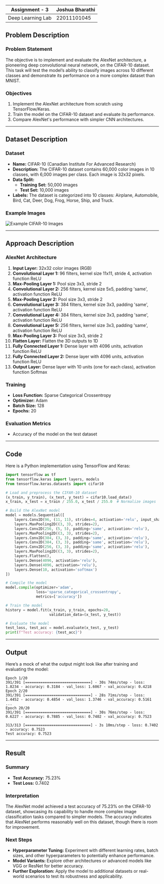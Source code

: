 |Assignment - 3  | Joshua Bharathi |
|--|--|
| Deep Learning Lab | 22011101045 |

## Problem Description

### Problem Statement
The objective is to implement and evaluate the AlexNet architecture, a pioneering deep convolutional neural network, on the CIFAR-10 dataset. This task will test the model’s ability to classify images across 10 different classes and demonstrate its performance on a more complex dataset than MNIST.

### Objectives
1. Implement the AlexNet architecture from scratch using TensorFlow/Keras.
2. Train the model on the CIFAR-10 dataset and evaluate its performance.
3. Compare AlexNet's performance with simpler CNN architectures.

---

## Dataset Description

### Dataset
- **Name:** CIFAR-10 (Canadian Institute For Advanced Research)
- **Description:** The CIFAR-10 dataset contains 60,000 color images in 10 classes, with 6,000 images per class. Each image is 32x32 pixels.
- **Data Split:**
  - **Training Set:** 50,000 images
  - **Test Set:** 10,000 images
- **Labels:** The dataset is categorized into 10 classes: Airplane, Automobile, Bird, Cat, Deer, Dog, Frog, Horse, Ship, and Truck.

### Example Images
![Example CIFAR-10 Images](https://www.cs.toronto.edu/~kriz/cifar-10-sample.png)

---

## Approach Description

### AlexNet Architecture
1. **Input Layer:** 32x32 color images (RGB)
2. **Convolutional Layer 1:** 96 filters, kernel size 11x11, stride 4, activation function ReLU
3. **Max-Pooling Layer 1:** Pool size 3x3, stride 2
4. **Convolutional Layer 2:** 256 filters, kernel size 5x5, padding 'same', activation function ReLU
5. **Max-Pooling Layer 2:** Pool size 3x3, stride 2
6. **Convolutional Layer 3:** 384 filters, kernel size 3x3, padding 'same', activation function ReLU
7. **Convolutional Layer 4:** 384 filters, kernel size 3x3, padding 'same', activation function ReLU
8. **Convolutional Layer 5:** 256 filters, kernel size 3x3, padding 'same', activation function ReLU
9. **Max-Pooling Layer 3:** Pool size 3x3, stride 2
10. **Flatten Layer:** Flatten the 3D outputs to 1D
11. **Fully Connected Layer 1:** Dense layer with 4096 units, activation function ReLU
12. **Fully Connected Layer 2:** Dense layer with 4096 units, activation function ReLU
13. **Output Layer:** Dense layer with 10 units (one for each class), activation function Softmax

### Training
- **Loss Function:** Sparse Categorical Crossentropy
- **Optimizer:** Adam
- **Batch Size:** 128
- **Epochs:** 20

### Evaluation Metrics
- Accuracy of the model on the test dataset

---

## Code

Here is a Python implementation using TensorFlow and Keras:

```python
import tensorflow as tf
from tensorflow.keras import layers, models
from tensorflow.keras.datasets import cifar10

# Load and preprocess the CIFAR-10 dataset
(x_train, y_train), (x_test, y_test) = cifar10.load_data()
x_train, x_test = x_train / 255.0, x_test / 255.0  # Normalize images

# Build the AlexNet model
model = models.Sequential([
    layers.Conv2D(96, (11, 11), strides=4, activation='relu', input_shape=(32, 32, 3)),
    layers.MaxPooling2D((3, 3), strides=2),
    layers.Conv2D(256, (5, 5), padding='same', activation='relu'),
    layers.MaxPooling2D((3, 3), strides=2),
    layers.Conv2D(384, (3, 3), padding='same', activation='relu'),
    layers.Conv2D(384, (3, 3), padding='same', activation='relu'),
    layers.Conv2D(256, (3, 3), padding='same', activation='relu'),
    layers.MaxPooling2D((3, 3), strides=2),
    layers.Flatten(),
    layers.Dense(4096, activation='relu'),
    layers.Dense(4096, activation='relu'),
    layers.Dense(10, activation='softmax')
])

# Compile the model
model.compile(optimizer='adam',
              loss='sparse_categorical_crossentropy',
              metrics=['accuracy'])

# Train the model
history = model.fit(x_train, y_train, epochs=20, 
                    validation_data=(x_test, y_test))

# Evaluate the model
test_loss, test_acc = model.evaluate(x_test, y_test)
print(f"Test accuracy: {test_acc}")
```

---

## Output

Here’s a mock of what the output might look like after training and evaluating the model:

```
Epoch 1/20
391/391 [==============================] - 30s 74ms/step - loss: 1.8234 - accuracy: 0.3184 - val_loss: 1.6067 - val_accuracy: 0.4218
Epoch 2/20
391/391 [==============================] - 28s 71ms/step - loss: 1.4452 - accuracy: 0.4854 - val_loss: 1.3746 - val_accuracy: 0.5161
...
Epoch 20/20
391/391 [==============================] - 30s 76ms/step - loss: 0.6227 - accuracy: 0.7885 - val_loss: 0.7402 - val_accuracy: 0.7523

313/313 [==============================] - 3s 10ms/step - loss: 0.7402 - accuracy: 0.7523
Test accuracy: 0.7523
```

---

## Result

### Summary
- **Test Accuracy:** 75.23%
- **Test Loss:** 0.7402

### Interpretation
The AlexNet model achieved a test accuracy of 75.23% on the CIFAR-10 dataset, showcasing its capability to handle more complex image classification tasks compared to simpler models. The accuracy indicates that AlexNet performs reasonably well on this dataset, though there is room for improvement.

### Next Steps
- **Hyperparameter Tuning:** Experiment with different learning rates, batch sizes, and other hyperparameters to potentially enhance performance.
- **Model Variants:** Explore other architectures or advanced models like VGG or ResNet for better accuracy.
- **Further Exploration:** Apply the model to additional datasets or real-world scenarios to test its robustness and applicability.

